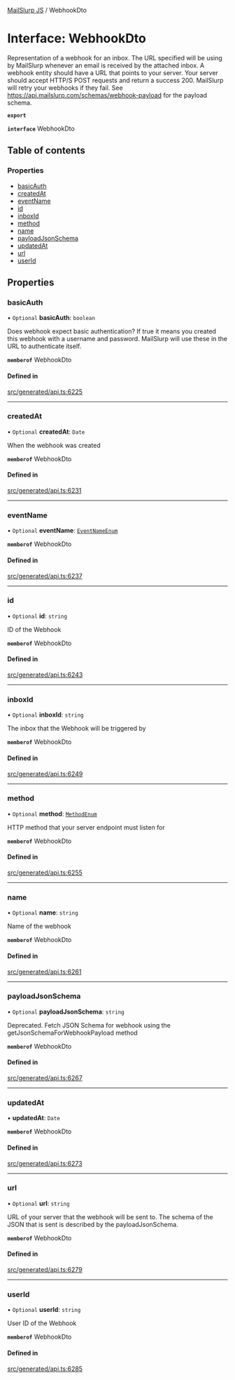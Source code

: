 [MailSlurp JS](../README.md) / WebhookDto

# Interface: WebhookDto

Representation of a webhook for an inbox. The URL specified will be using by MailSlurp whenever an email is received by the attached inbox. A webhook entity should have a URL that points to your server. Your server should accept HTTP/S POST requests and return a success 200. MailSlurp will retry your webhooks if they fail. See https://api.mailslurp.com/schemas/webhook-payload for the payload schema.

**`export`**

**`interface`** WebhookDto

## Table of contents

### Properties

- [basicAuth](WebhookDto.md#basicauth)
- [createdAt](WebhookDto.md#createdat)
- [eventName](WebhookDto.md#eventname)
- [id](WebhookDto.md#id)
- [inboxId](WebhookDto.md#inboxid)
- [method](WebhookDto.md#method)
- [name](WebhookDto.md#name)
- [payloadJsonSchema](WebhookDto.md#payloadjsonschema)
- [updatedAt](WebhookDto.md#updatedat)
- [url](WebhookDto.md#url)
- [userId](WebhookDto.md#userid)

## Properties

### basicAuth

• `Optional` **basicAuth**: `boolean`

Does webhook expect basic authentication? If true it means you created this webhook with a username and password. MailSlurp will use these in the URL to authenticate itself.

**`memberof`** WebhookDto

#### Defined in

[src/generated/api.ts:6225](https://github.com/mailslurp/mailslurp-client/blob/20b4039/src/generated/api.ts#L6225)

___

### createdAt

• `Optional` **createdAt**: `Date`

When the webhook was created

**`memberof`** WebhookDto

#### Defined in

[src/generated/api.ts:6231](https://github.com/mailslurp/mailslurp-client/blob/20b4039/src/generated/api.ts#L6231)

___

### eventName

• `Optional` **eventName**: [`EventNameEnum`](../enums/WebhookDto.EventNameEnum.md)

**`memberof`** WebhookDto

#### Defined in

[src/generated/api.ts:6237](https://github.com/mailslurp/mailslurp-client/blob/20b4039/src/generated/api.ts#L6237)

___

### id

• `Optional` **id**: `string`

ID of the Webhook

**`memberof`** WebhookDto

#### Defined in

[src/generated/api.ts:6243](https://github.com/mailslurp/mailslurp-client/blob/20b4039/src/generated/api.ts#L6243)

___

### inboxId

• `Optional` **inboxId**: `string`

The inbox that the Webhook will be triggered by

**`memberof`** WebhookDto

#### Defined in

[src/generated/api.ts:6249](https://github.com/mailslurp/mailslurp-client/blob/20b4039/src/generated/api.ts#L6249)

___

### method

• `Optional` **method**: [`MethodEnum`](../enums/WebhookDto.MethodEnum.md)

HTTP method that your server endpoint must listen for

**`memberof`** WebhookDto

#### Defined in

[src/generated/api.ts:6255](https://github.com/mailslurp/mailslurp-client/blob/20b4039/src/generated/api.ts#L6255)

___

### name

• `Optional` **name**: `string`

Name of the webhook

**`memberof`** WebhookDto

#### Defined in

[src/generated/api.ts:6261](https://github.com/mailslurp/mailslurp-client/blob/20b4039/src/generated/api.ts#L6261)

___

### payloadJsonSchema

• `Optional` **payloadJsonSchema**: `string`

Deprecated. Fetch JSON Schema for webhook using the getJsonSchemaForWebhookPayload method

**`memberof`** WebhookDto

#### Defined in

[src/generated/api.ts:6267](https://github.com/mailslurp/mailslurp-client/blob/20b4039/src/generated/api.ts#L6267)

___

### updatedAt

• **updatedAt**: `Date`

**`memberof`** WebhookDto

#### Defined in

[src/generated/api.ts:6273](https://github.com/mailslurp/mailslurp-client/blob/20b4039/src/generated/api.ts#L6273)

___

### url

• `Optional` **url**: `string`

URL of your server that the webhook will be sent to. The schema of the JSON that is sent is described by the payloadJsonSchema.

**`memberof`** WebhookDto

#### Defined in

[src/generated/api.ts:6279](https://github.com/mailslurp/mailslurp-client/blob/20b4039/src/generated/api.ts#L6279)

___

### userId

• `Optional` **userId**: `string`

User ID of the Webhook

**`memberof`** WebhookDto

#### Defined in

[src/generated/api.ts:6285](https://github.com/mailslurp/mailslurp-client/blob/20b4039/src/generated/api.ts#L6285)
